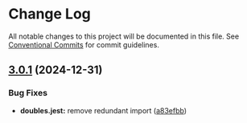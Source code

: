 # Change Log

All notable changes to this project will be documented in this file.
See [Conventional Commits](https://conventionalcommits.org) for commit guidelines.

## [3.0.1](https://github.com/suites-dev/suites/compare/@suites/doubles.jest@3.0.0...@suites/doubles.jest@3.0.1) (2024-12-31)


### Bug Fixes

* **doubles.jest:** remove redundant import ([a83efbb](https://github.com/suites-dev/suites/commit/a83efbbf01f6178920cbc2aa1691f855ff40fa04))
